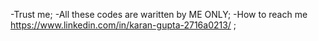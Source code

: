 -Trust me;
-All these codes are waritten by ME ONLY;
-How to reach me https://www.linkedin.com/in/karan-gupta-2716a0213/ ;

<!---
karanG69/karanG69 is a ✨ special ✨ repository because its `README.md` (this file) appears on your GitHub profile.
You can click the Preview link to take a look at your changes.
--->
